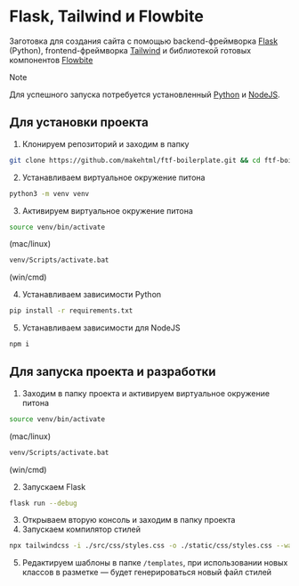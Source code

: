 # Flask, Tailwind и Flowbite

Заготовка для создания сайта с помощью backend-фреймворка [Flask](https://flask.palletsprojects.com/) (Python), frontend-фреймворка [Tailwind](https://tailwindcss.com/) и библиотекой готовых компонентов [Flowbite](https://flowbite.com/)

> [!NOTE]
> Для успешного запуска потребуется установленный [Python](https://www.python.org/downloads/) и [NodeJS](https://nodejs.org/en/download/current).

## Для установки проекта
1. Клонируем репозиторий и заходим в папку
```sh
git clone https://github.com/makehtml/ftf-boilerplate.git && cd ftf-boilerplate
```
2. Устанавливаем виртуальное окружение питона
```sh
python3 -m venv venv
```
3. Активируем виртуальное окружение питона
```sh
source venv/bin/activate
```
(mac/linux)
```sh
venv/Scripts/activate.bat
```
(win/cmd)

4. Устанавливаем зависимости Python
```sh
pip install -r requirements.txt
```
5. Устанавливаем зависимости для NodeJS
```sh
npm i
```

## Для запуска проекта и разработки
1. Заходим в папку проекта и активируем виртуальное окружение питона
```sh
source venv/bin/activate
```
(mac/linux)
```sh
venv/Scripts/activate.bat
```
(win/cmd)

2. Запускаем Flask
```sh
flask run --debug
```
3. Открываем вторую консоль и заходим в папку проекта
4. Запускаем компилятор стилей
```sh
npx tailwindcss -i ./src/css/styles.css -o ./static/css/styles.css --watch
```
5. Редактируем шаблоны в папке `/templates`, при использовании новых классов в разметке — будет генерироваться новый файл стилей
